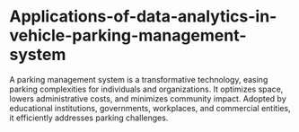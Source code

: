 # Applications-of-data-analytics-in-vehicle-parking-management-system
A parking management system is a transformative technology, easing parking complexities for individuals and organizations. It optimizes space, lowers administrative costs, and minimizes community impact. Adopted by educational institutions, governments, workplaces, and commercial entities, it efficiently addresses parking challenges.
